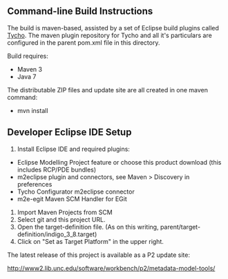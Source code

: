 Command-line Build Instructions
-------------------------------
The build is maven-based, assisted by a set of Eclipse build plugins called [Tycho](http://tycho.sonatype.org/).
The maven plugin repository for Tycho and all it's particulars are configured in the parent pom.xml file in this directory.

Build requires:
 * Maven 3
 * Java 7

The distributable ZIP files and update site are all created in one maven command:
* mvn install

Developer Eclipse IDE Setup
---------------------------

1. Install Eclipse IDE and required plugins:
 * Eclipse Modelling Project feature or choose this product download (this includes RCP/PDE bundles)
 * m2eclipse plugin and connectors, see Maven > Discovery in preferences
  * Tycho Configurator m2eclipse connector
  * m2e-egit Maven SCM Handler for EGit 
1. Import Maven Projects from SCM
1. Select git and this project URL.
1. Open the target-definition file. (As on this writing, parent/target-definition/indigo_3_8.target)
1. Click on "Set as Target Platform" in the upper right.

The latest release of this project is available as a P2 update site:

http://www2.lib.unc.edu/software/workbench/p2/metadata-model-tools/
